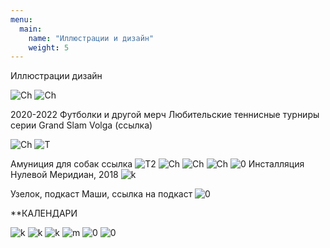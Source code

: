 ```yaml
---
menu:
  main:
    name: "Иллюстрации и дизайн"
    weight: 5
---
```

Иллюстрации дизайн



![Ch](Chebo.png)
![Ch](ch2.png)

2020-2022 Футболки и другой мерч Любительские теннисные турниры серии Grand Slam Volga (ссылка)

![Ch](DD.png)
![T](T.png)

Амуниция для собак ссылка
![T2](T2.png)
![Ch](14j.png)
![Ch](S.png)
![Ch](sk.png)
![0](0.png)
Инсталляция Нулевой Меридиан, 2018
![k](K.png)

Узелок, подкаст Маши, ссылка на подкаст
![0](B.png)

**КАЛЕНДАРИ

![k](CAL.png)
![k](CR.png)
![k](Calend.png)
![m](M.png)
![0](B.png)
![0](L.png)


